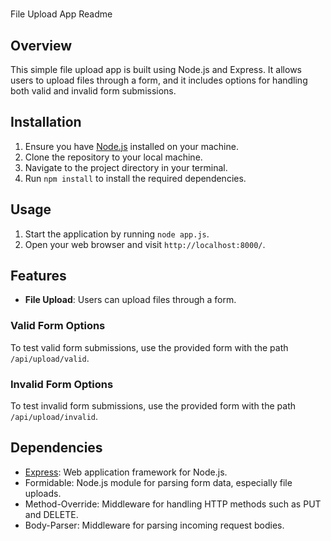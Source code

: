 #

File Upload App Readme

## Overview

This simple file upload app is built using Node.js and Express. It allows users to upload files through a form, and it includes options for handling both valid and invalid form submissions.

## Installation

1. Ensure you have [Node.js](https://nodejs.org/) installed on your machine.
2. Clone the repository to your local machine.
3. Navigate to the project directory in your terminal.
4. Run `npm install` to install the required dependencies.

## Usage

1. Start the application by running `node app.js`.
2. Open your web browser and visit `http://localhost:8000/`.

## Features

- **File Upload**: Users can upload files through a form.

### Valid Form Options

To test valid form submissions, use the provided form with the path `/api/upload/valid`.

### Invalid Form Options

To test invalid form submissions, use the provided form with the path `/api/upload/invalid`.

## Dependencies

- [Express](https://expressjs.com/): Web application framework for Node.js.
- Formidable: Node.js module for parsing form data, especially file uploads.
- Method-Override: Middleware for handling HTTP methods such as PUT and DELETE.
- Body-Parser: Middleware for parsing incoming request bodies.
